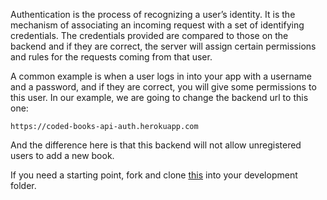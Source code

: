Authentication is the process of recognizing a user’s identity. It is the mechanism of associating an incoming request with a set of identifying credentials. The credentials provided are compared to those on the backend and if they are correct, the server will assign certain permissions and rules for the requests coming from that user.

A common example is when a user logs in into your app with a username and a password, and if they are correct, you will give some permissions to this user. In our example, we are going to change the backend url to this one:

```
https://coded-books-api-auth.herokuapp.com
```

And the difference here is that this backend will not allow unregistered users to add a new book.

If you need a starting point, fork and clone [this](https://github.com/JoinCODED/Demo-Flutter-Api-BooksApp) into your development folder.
